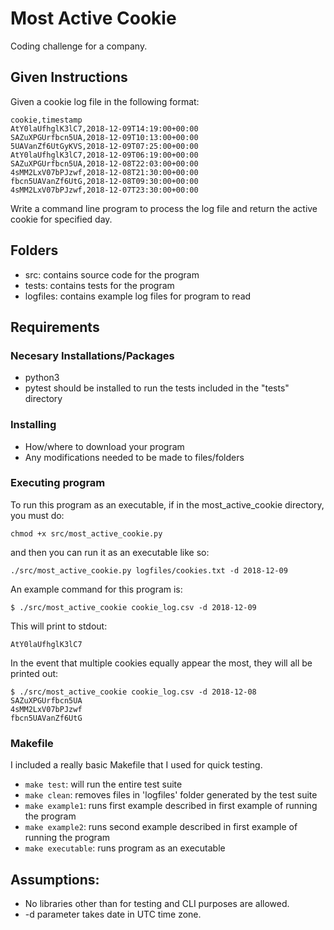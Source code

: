 # Most Active Cookie

Coding challenge for a company.

## Given Instructions

Given a cookie log file in the following format:

~~~
cookie,timestamp
AtY0laUfhglK3lC7,2018-12-09T14:19:00+00:00
SAZuXPGUrfbcn5UA,2018-12-09T10:13:00+00:00
5UAVanZf6UtGyKVS,2018-12-09T07:25:00+00:00
AtY0laUfhglK3lC7,2018-12-09T06:19:00+00:00
SAZuXPGUrfbcn5UA,2018-12-08T22:03:00+00:00
4sMM2LxV07bPJzwf,2018-12-08T21:30:00+00:00
fbcn5UAVanZf6UtG,2018-12-08T09:30:00+00:00
4sMM2LxV07bPJzwf,2018-12-07T23:30:00+00:00
~~~

Write a command line program to process the log file and return the active cookie for specified day.

## Folders
* src: contains source code for the program
* tests: contains tests for the program
* logfiles: contains example log files for program to read

## Requirements
### Necesary Installations/Packages
* python3
* pytest should be installed to run the tests included in the "tests" directory

### Installing

* How/where to download your program
* Any modifications needed to be made to files/folders

### Executing program

To run this program as an executable, if in the most_active_cookie directory, you must do:
```
chmod +x src/most_active_cookie.py
```

and then you can run it as an executable like so:
```
./src/most_active_cookie.py logfiles/cookies.txt -d 2018-12-09
```

An example command for this program is:
```
$ ./src/most_active_cookie cookie_log.csv -d 2018-12-09
```
This will print to stdout:
```
AtY0laUfhglK3lC7
```

In the event that multiple cookies equally appear the most, they will all be printed out:
```
$ ./src/most_active_cookie cookie_log.csv -d 2018-12-08
SAZuXPGUrfbcn5UA
4sMM2LxV07bPJzwf
fbcn5UAVanZf6UtG
```

### Makefile
I included a really basic Makefile that I used for quick testing. 

* ``make test``: will run the entire test suite
* ``make clean``: removes files in 'logfiles' folder generated by the test suite
* ``make example1``: runs first example described in first example of running the program
* ``make example2``: runs second example described in first example of running the program
* ``make executable``: runs program as an executable
## Assumptions:
* No libraries other than for testing and CLI purposes are allowed.
* -d parameter takes date in UTC time zone.

